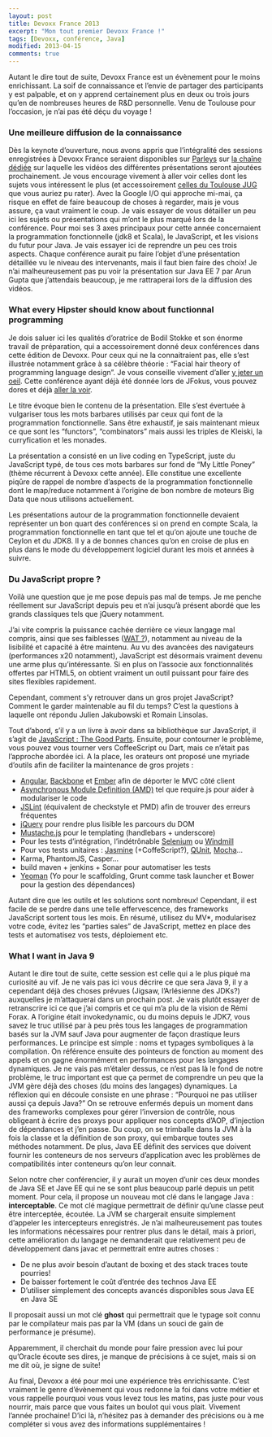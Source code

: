 ```yaml
---
layout: post
title: Devoxx France 2013
excerpt: "Mon tout premier Devoxx France !"
tags: [Devoxx, conférence, Java]
modified: 2013-04-15
comments: true
---
```


Autant le dire tout de suite, Devoxx France est un évènement pour le moins enrichissant. La soif de connaissance et l’envie de partager des participants y est palpable, et on y apprend certainement plus en deux ou trois jours qu’en de nombreuses heures de R&D personnelle. Venu de Toulouse pour l’occasion, je n’ai pas été déçu du voyage !

### Une meilleure diffusion de la connaissance

Dès la keynote d’ouverture, nous avons appris que l’intégralité des sessions enregistrées à Devoxx France seraient disponibles sur [Parleys](http://www.parleys.com/) sur [la chaîne dédiée](http://parleys.com/channel/516409b4e4b082c6506c9e3a/presentations) sur laquelle les vidéos des différentes présentations seront ajoutées prochainement. Je vous encourage vivement à aller voir celles dont les sujets vous intéressent le plus (et accessoirement [celles du Toulouse JUG](http://parleys.com/channel/5148921e0364bc17fc56b94e/presentations) que vous auriez pu rater). Avec la Google I/O qui approche mi-mai, ça risque en effet de faire beaucoup de choses à regarder, mais je vous assure, ça vaut vraiment le coup. Je vais essayer de vous détailler un peu ici les sujets ou présentations qui m’ont le plus marqué lors de la conférence. Pour moi ses 3 axes principaux pour cette année concernaient la programmation fonctionnelle (jdk8 et Scala), le JavaScript, et les visions du futur pour Java. Je vais essayer ici de reprendre un peu ces trois aspects. Chaque conférence aurait pu faire l’objet d’une présentation détaillée vu le niveau des intervenants, mais il faut bien faire des choix! Je n’ai malheureusement pas pu voir la présentation sur Java EE 7 par Arun Gupta que j’attendais beaucoup, je me rattraperai lors de la diffusion des vidéos.

### What every Hipster should know about functionnal programming

Je dois saluer ici les qualités d’oratrice de Bodil Stokke et son énorme travail de préparation, qui a accessoirement donné deux conférences dans cette édition de Devoxx. Pour ceux qui ne la connaitraient pas, elle s’est illustrée notamment grâce à sa célèbre théorie : “Facial hair theory of programming language design”. Je vous conseille vivement d’aller [y jeter un oeil](http://www.youtube.com/watch?v=N4MHJiAPfsg). Cette conférence ayant déjà été donnée lors de JFokus, vous pouvez dores et déjà [aller la voir](http://parleys.com/play/5148922b0364bc17fc56ca4d/chapter0/about).

Le titre évoque bien le contenu de la présentation. Elle s’est évertuée à vulgariser tous les mots barbares utilisés par ceux qui font de la programmation fonctionnelle. Sans être exhaustif, je sais maintenant mieux ce que sont les “functors”, “combinators” mais aussi les triples de Kleiski, la curryfication et les monades.

La présentation a consisté en un live coding en TypeScript, juste du JavaScript typé, de tous ces mots barbares sur fond de “My Little Poney” (thème récurrent à Devoxx cette année). Elle constitue une excellente piqûre de rappel de nombre d’aspects de la programmation fonctionnelle dont le map/reduce notamment à l’origine de bon nombre de moteurs Big Data que nous utilisons actuellement.

Les présentations autour de la programmation fonctionnelle devaient représenter un bon quart des conférences si on prend en compte Scala, la programmation fonctionnelle en tant que tel et qu’on ajoute une touche de Ceylon et du JDK8. Il y a de bonnes chances qu’on en croise de plus en plus dans le mode du développement logiciel durant les mois et années à suivre.

### Du JavaScript propre ?

Voilà une question que je me pose depuis pas mal de temps. Je me penche réellement sur JavaScript depuis peu et n’ai jusqu’à présent abordé que les grands classiques tels que jQuery notamment.

J’ai vite compris la puissance cachée derrière ce vieux langage mal compris, ainsi que ses faiblesses ([WAT ?](http://destroyallsoftware.com/talks/wat)), notamment au niveau de la lisibilité et capacité à être maintenu. Au vu des avancées des navigateurs (performances x20 notamment), JavaScript est désormais vraiment devenu une arme plus qu’intéressante. Si en plus on l’associe aux fonctionnalités offertes par HTML5, on obtient vraiment un outil puissant pour faire des sites flexibles rapidement.

Cependant, comment s’y retrouver dans un gros projet JavaScript? Comment le garder maintenable au fil du temps? C’est la questions à laquelle ont répondu Julien Jakubowski et Romain Linsolas.

Tout d’abord, s’il y a un livre à avoir dans sa bibliothèque sur JavaScript, il s’agit de [JavaScript : The Good Parts](http://shop.oreilly.com/product/9780596517748.do). Ensuite, pour contourner le problème, vous pouvez vous tourner vers CoffeeScript ou Dart, mais ce n’était pas l’approche abordée ici. A la place, les orateurs ont proposé une myriade d’outils afin de faciliter la maintenance de gros projets :

* [Angular](http://angularjs.org/), [Backbone](http://backbonejs.org/) et [Ember](http://emberjs.com/) afin de déporter le MVC côté client
* [Asynchronous Module Definition (AMD)](http://requirejs.org/docs/whyamd.html) tel que require.js pour aider à modulariser le code
* [JSLint](http://www.jslint.com/) (équivalent de checkstyle et PMD) afin de trouver des erreurs fréquentes
* [jQuery](http://jquery.com/) pour rendre plus lisible les parcours du DOM
* [Mustache.js](http://mustache.github.io/) pour le templating (handlebars + underscore)
* Pour les tests d’intégration, l’indétrônable [Selenium](http://docs.seleniumhq.org/) ou [Windmill](http://www.getwindmill.com/)
* Pour vos tests unitaires : [Jasmine](http://pivotal.github.io/jasmine/) (+CoffeScript?), [QUnit](http://qunitjs.com/), [Mocha](http://visionmedia.github.io/mocha/)...
* Karma, PhantomJS, Casper...
* build maven + jenkins + Sonar pour automatiser les tests
* [Yeoman](http://yeoman.io/) (Yo pour le scaffolding, Grunt comme task launcher et Bower pour la gestion des dépendances)

Autant dire que les outils et les solutions sont nombreux! Cependant, il est facile de se perdre dans une telle effervescence, des frameworks JavaScript sortent tous les mois. En résumé, utilisez du MV*, modularisez votre code, évitez les “parties sales” de JavaScript, mettez en place des tests et automatisez vos tests, déploiement etc.

### What I want in Java 9

Autant le dire tout de suite, cette session est celle qui a le plus piqué ma curiosité au vif. Je ne vais pas ici vous décrire ce que sera Java 9, il y a cependant déjà des choses prévues (Jigsaw, l’Arlésienne des JDKs?) auxquelles je m’attaquerai dans un prochain post. Je vais plutôt essayer de retranscrire ici ce que j’ai compris et ce qui m’a plu de la vision de Rémi Forax.
A l’origine était invokedynamic, ou du moins depuis le JDK7, vous savez le truc utilisé par à peu près tous les langages de programmation basés sur la JVM sauf Java pour augmenter de façon drastique leurs performances. Le principe est simple : noms et typages symboliques à la compilation. On référence ensuite des pointeurs de fonction au moment des appels et on gagne énormément en performances pour les langages dynamiques. Je ne vais pas m’étaler dessus, ce n’est pas là le fond de notre problème, le truc important est que ça permet de comprendre un peu que la JVM gère déjà des choses (du moins des langages) dynamiques. La réflexion qui en découle consiste en une phrase : “Pourquoi ne pas utiliser aussi ça depuis Java?”
On se retrouve enfermés depuis un moment dans des frameworks complexes pour gérer l’inversion de contrôle, nous obligeant à écrire des proxys pour appliquer nos concepts d’AOP, d’injection de dépendances et j’en passe. Du coup, on se trimballe dans la JVM à la fois la classe et la définition de son proxy, qui embarque toutes ses méthodes notamment. De plus, Java EE définit des services que doivent fournir les conteneurs de nos serveurs d’application avec les problèmes de compatibilités inter conteneurs qu’on leur connait.

Selon notre cher conférencier, il y aurait un moyen d’unir ces deux mondes de Java SE et Jave EE qui ne se sont plus beaucoup parlé depuis un petit moment. Pour cela, il propose un nouveau mot clé dans le langage Java : __interceptable__. Ce mot clé magique permettrait de définir qu’une classe peut être interceptée, écoutée. La JVM se chargerait ensuite simplement d’appeler les intercepteurs enregistrés. Je n’ai malheureusement pas toutes les informations nécessaires pour rentrer plus dans le détail, mais à priori, cette amélioration du langage ne demanderait que relativement peu de développement dans javac et permettrait entre autres choses :

* De ne plus avoir besoin d’autant de boxing et des stack traces toute pourries!
* De baisser fortement le coût d’entrée des technos Java EE
* D’utiliser simplement des concepts avancés disponibles sous Java EE en Java SE

Il proposait aussi un mot clé __ghost__ qui permettrait que le typage soit connu par le compilateur mais pas par la VM (dans un souci de gain de performance je présume).

Apparemment, il cherchait du monde pour faire pression avec lui pour qu’Oracle écoute ses dires, je manque de précisions à ce sujet, mais si on me dit où, je signe de suite!

Au final, Devoxx a été pour moi une expérience très enrichissante. C’est vraiment le genre d’évènement qui vous redonne la foi dans votre métier et vous rappelle pourquoi vous vous levez tous les matins, pas juste pour vous nourrir, mais parce que vous faites un boulot qui vous plait. Vivement l’année prochaine! D’ici là, n’hésitez pas à demander des précisions ou à me compléter si vous avez des informations supplémentaires !